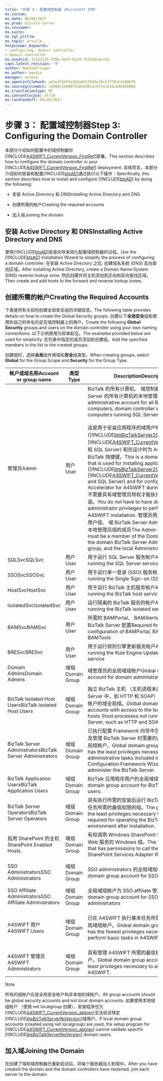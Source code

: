 ```yaml
---
title: "步骤 3： 配置域控制器 |Microsoft 文档"
ms.custom: 
ms.date: 06/08/2017
ms.prod: biztalk-server
ms.reviewer: 
ms.suite: 
ms.tgt_pltfrm: 
ms.topic: article
helpviewer_keywords:
- configuring, domain controller
- domain controller
ms.assetid: 1c513225-378b-4e57-ba29-7532b6cbcc9a
caps.latest.revision: "9"
author: MandiOhlinger
ms.author: mandia
manager: anneta
ms.openlocfilehash: ad3cdf84f5a392a8d5f836e78c57f782e14d0639
ms.sourcegitcommit: cb908c540d8f1a692d01dc8f313e16cb4b4e696d
ms.translationtype: MT
ms.contentlocale: zh-CN
ms.lasthandoff: 09/20/2017
---
```

# <a name="step-3-configuring-the-domain-controller"></a><span data-ttu-id="ad770-102">步骤 3： 配置域控制器</span><span class="sxs-lookup"><span data-stu-id="ad770-102">Step 3: Configuring the Domain Controller</span></span>
<span data-ttu-id="ad770-103">本部分介绍如何配置中的域控制器你[!INCLUDE[A4SWIFT_CurrentVersion_FirstRef](../../includes/a4swift-currentversion-firstref-md.md)]部署。</span><span class="sxs-lookup"><span data-stu-id="ad770-103">This section describes how to configure the domain controller in your [!INCLUDE[A4SWIFT_CurrentVersion_FirstRef](../../includes/a4swift-currentversion-firstref-md.md)] deployment.</span></span> <span data-ttu-id="ad770-104">具体而言，本部分介绍如何安装和配置[!INCLUDE[btsAD](../../includes/btsad-md.md)]通过执行以下操作：</span><span class="sxs-lookup"><span data-stu-id="ad770-104">Specifically, this section describes how to install and configure [!INCLUDE[btsAD](../../includes/btsad-md.md)] by doing the following:</span></span>  
  
-   <span data-ttu-id="ad770-105">安装 Active Directory 和 DNS</span><span class="sxs-lookup"><span data-stu-id="ad770-105">Installing Active Directory and DNS</span></span>  
  
-   <span data-ttu-id="ad770-106">创建所需的帐户</span><span class="sxs-lookup"><span data-stu-id="ad770-106">Creating the required accounts</span></span>  
  
-   <span data-ttu-id="ad770-107">加入域</span><span class="sxs-lookup"><span data-stu-id="ad770-107">Joining the domain</span></span>  
  
## <a name="installing-active-directory-and-dns"></a><span data-ttu-id="ad770-108">安装 Active Directory 和 DNS</span><span class="sxs-lookup"><span data-stu-id="ad770-108">Installing Active Directory and DNS</span></span>  
 <span data-ttu-id="ad770-109">使用[!INCLUDE[btsAD](../../includes/btsad-md.md)]安装向导来简化配置域控制器的过程。</span><span class="sxs-lookup"><span data-stu-id="ad770-109">Use the [!INCLUDE[btsAD](../../includes/btsad-md.md)] Installation Wizard to simplify the process of configuring a domain controller.</span></span> <span data-ttu-id="ad770-110">在安装 Active Directory 之后, 创建域名系统 (DNS) 反向查找区域。</span><span class="sxs-lookup"><span data-stu-id="ad770-110">After installing Active Directory, create a Domain Name System (DNS) reverse lookup zone.</span></span> <span data-ttu-id="ad770-111">然后创建并将主机添加到正向和反向查找区域。</span><span class="sxs-lookup"><span data-stu-id="ad770-111">Then create and add hosts to the forward and reverse lookup zones.</span></span>  
  
## <a name="creating-the-required-accounts"></a><span data-ttu-id="ad770-112">创建所需的帐户</span><span class="sxs-lookup"><span data-stu-id="ad770-112">Creating the Required Accounts</span></span>  
 <span data-ttu-id="ad770-113">下表提供有关如何创建全局安全组的详细信息。</span><span class="sxs-lookup"><span data-stu-id="ad770-113">The following table provides details on how to create the Global Security groups.</span></span> <span data-ttu-id="ad770-114">创建以下**全局安全**组和使用你自己的命名约定在域控制器上的用户。</span><span class="sxs-lookup"><span data-stu-id="ad770-114">Create the following **Global Security** groups and users on the domain controller using your own naming conventions.</span></span> <span data-ttu-id="ad770-115">以下示例使用为简单起见。</span><span class="sxs-lookup"><span data-stu-id="ad770-115">The examples provided below are used for simplicity.</span></span> <span data-ttu-id="ad770-116">在列表中指定的成员添加到创建组。</span><span class="sxs-lookup"><span data-stu-id="ad770-116">Add the specified members in the list to the created groups.</span></span>  
  
 <span data-ttu-id="ad770-117">创建组时，选择**全局**组作用域和**安全**组类型。</span><span class="sxs-lookup"><span data-stu-id="ad770-117">When creating groups, select **Global** for the Group Scope and **Security** for the Group Type.</span></span>  
  
|<span data-ttu-id="ad770-118">帐户或组名称</span><span class="sxs-lookup"><span data-stu-id="ad770-118">Account or group name</span></span>|<span data-ttu-id="ad770-119">类型</span><span class="sxs-lookup"><span data-stu-id="ad770-119">Type</span></span>|<span data-ttu-id="ad770-120">Description</span><span class="sxs-lookup"><span data-stu-id="ad770-120">Description</span></span>|<span data-ttu-id="ad770-121">成员</span><span class="sxs-lookup"><span data-stu-id="ad770-121">Members</span></span>|  
|---------------------------|----------|-----------------|-------------|  
|<span data-ttu-id="ad770-122">管理员</span><span class="sxs-lookup"><span data-stu-id="ad770-122">Admin</span></span>|<span data-ttu-id="ad770-123">用户</span><span class="sxs-lookup"><span data-stu-id="ad770-123">User</span></span>|<span data-ttu-id="ad770-124">BizTalk 的所有计算机、 域控制器和运行 SQL Server 的所有计算机的本地管理帐户。</span><span class="sxs-lookup"><span data-stu-id="ad770-124">Local administrative account for all BizTalk computers, domain controller and all computers running SQL Server.</span></span><br /><br /> <span data-ttu-id="ad770-125">这是用于安装应用程序的域用户帐户 ([!INCLUDE[btsBizTalkServer2006r3](../../includes/btsbiztalkserver2006r3-md.md)]， [!INCLUDE[A4SWIFT_CurrentVersion_abbrev](../../includes/a4swift-currentversion-abbrev-md.md)]，和 SQL Server) 和在设计时为 A4SWIFT 配置 BizTalk 快捷键。</span><span class="sxs-lookup"><span data-stu-id="ad770-125">This is a domain user account that is used for installing applications ([!INCLUDE[btsBizTalkServer2006r3](../../includes/btsbiztalkserver2006r3-md.md)], [!INCLUDE[A4SWIFT_CurrentVersion_abbrev](../../includes/a4swift-currentversion-abbrev-md.md)], and SQL Server) and for configuring BizTalk Accelerator for A4SWIFT during design time.</span></span> <span data-ttu-id="ad770-126">不需要具有域管理员特权才能执行 A4SWIFT 安装。</span><span class="sxs-lookup"><span data-stu-id="ad770-126">You do not have to have domain administrator privileges to perform the A4SWIFT installation.</span></span> <span data-ttu-id="ad770-127">管理员用户帐户必须是域用户组、 域 BizTalk Server Administrators 组和本地管理员组的成员</span><span class="sxs-lookup"><span data-stu-id="ad770-127">The Admin user account must be a member of the Domain Users group, the domain BizTalk Server Administrators group, and the local Administrators group</span></span>||  
|<span data-ttu-id="ad770-128">SQLSvc</span><span class="sxs-lookup"><span data-stu-id="ad770-128">SQLSvc</span></span>|<span data-ttu-id="ad770-129">用户</span><span class="sxs-lookup"><span data-stu-id="ad770-129">User</span></span>|<span data-ttu-id="ad770-130">用于运行 SQL Server 服务帐户</span><span class="sxs-lookup"><span data-stu-id="ad770-130">Account for running the SQL Server service</span></span>||  
|<span data-ttu-id="ad770-131">SSOSvc</span><span class="sxs-lookup"><span data-stu-id="ad770-131">SSOSvc</span></span>|<span data-ttu-id="ad770-132">用户</span><span class="sxs-lookup"><span data-stu-id="ad770-132">User</span></span>|<span data-ttu-id="ad770-133">用于运行单一登录 (SSO) 服务帐户</span><span class="sxs-lookup"><span data-stu-id="ad770-133">Account for running the Single Sign-on (SSO) service</span></span>||  
|<span data-ttu-id="ad770-134">HostSvc</span><span class="sxs-lookup"><span data-stu-id="ad770-134">HostSvc</span></span>|<span data-ttu-id="ad770-135">用户</span><span class="sxs-lookup"><span data-stu-id="ad770-135">User</span></span>|<span data-ttu-id="ad770-136">用于运行 BizTalk 主机服务帐户</span><span class="sxs-lookup"><span data-stu-id="ad770-136">Account for running the BizTalk host service</span></span>||  
|<span data-ttu-id="ad770-137">IsolatedSvc</span><span class="sxs-lookup"><span data-stu-id="ad770-137">IsolatedSvc</span></span>|<span data-ttu-id="ad770-138">用户</span><span class="sxs-lookup"><span data-stu-id="ad770-138">User</span></span>|<span data-ttu-id="ad770-139">运行隔离的 BizTalk 服务的帐户</span><span class="sxs-lookup"><span data-stu-id="ad770-139">Account for running the BizTalk isolated service</span></span>||  
|<span data-ttu-id="ad770-140">BAMSvc</span><span class="sxs-lookup"><span data-stu-id="ad770-140">BAMSvc</span></span>|<span data-ttu-id="ad770-141">用户</span><span class="sxs-lookup"><span data-stu-id="ad770-141">User</span></span>|<span data-ttu-id="ad770-142">所需的 BAMPortal、 BAMAlerts，和 BAMTools BizTalk Server 配置</span><span class="sxs-lookup"><span data-stu-id="ad770-142">Required for BizTalk Server configuration of BAMPortal, BAMAlerts, and BAMTools</span></span>||  
|<span data-ttu-id="ad770-143">BRESvc</span><span class="sxs-lookup"><span data-stu-id="ad770-143">BRESvc</span></span>|<span data-ttu-id="ad770-144">用户</span><span class="sxs-lookup"><span data-stu-id="ad770-144">User</span></span>|<span data-ttu-id="ad770-145">用于运行规则引擎更新服务帐户</span><span class="sxs-lookup"><span data-stu-id="ad770-145">Account for running the Rule Engine Update Service service</span></span>||  
|<span data-ttu-id="ad770-146">Domain Admins</span><span class="sxs-lookup"><span data-stu-id="ad770-146">Domain Admins</span></span>|<span data-ttu-id="ad770-147">域组</span><span class="sxs-lookup"><span data-stu-id="ad770-147">Domain Group</span></span>|<span data-ttu-id="ad770-148">域管理员的全局域组帐户</span><span class="sxs-lookup"><span data-stu-id="ad770-148">Global domain group account for domain administrators</span></span>||  
|<span data-ttu-id="ad770-149">BizTalk Isolated Host Users</span><span class="sxs-lookup"><span data-stu-id="ad770-149">BizTalk Isolated Host Users</span></span>|<span data-ttu-id="ad770-150">域组</span><span class="sxs-lookup"><span data-stu-id="ad770-150">Domain Group</span></span>|<span data-ttu-id="ad770-151">独立 BizTalk 主机 （主机进程未运行在 BizTalk Server 中，如 HTTP 和 SOAP） 拥有访问权限的帐户的域全局组。</span><span class="sxs-lookup"><span data-stu-id="ad770-151">Global domain group for accounts with access to the Isolated BizTalk hosts (host processes not running on BizTalk Server, such as HTTP and SOAP).</span></span>|<span data-ttu-id="ad770-152">\<IsolatedSvc >， \<HostSvc ></span><span class="sxs-lookup"><span data-stu-id="ad770-152">\<IsolatedSvc>, \<HostSvc></span></span>|  
|<span data-ttu-id="ad770-153">BizTalk Server Administrators</span><span class="sxs-lookup"><span data-stu-id="ad770-153">BizTalk Server Administrators</span></span>|<span data-ttu-id="ad770-154">域组</span><span class="sxs-lookup"><span data-stu-id="ad770-154">Domain Group</span></span>|<span data-ttu-id="ad770-155">已执行配置 Framework 向导中包括的管理任务以及管理 BizTalk Server 时需要的最低权限的域全局组帐户。</span><span class="sxs-lookup"><span data-stu-id="ad770-155">Global domain group account that has the least privileges necessary to perform administrative tasks included in the Configuration Framework Wizard and to administer the BizTalk Server.</span></span>|<span data-ttu-id="ad770-156">\<管理员 ></span><span class="sxs-lookup"><span data-stu-id="ad770-156">\<Admin></span></span>|  
|<span data-ttu-id="ad770-157">BizTalk Application Users</span><span class="sxs-lookup"><span data-stu-id="ad770-157">BizTalk Application Users</span></span>|<span data-ttu-id="ad770-158">域组</span><span class="sxs-lookup"><span data-stu-id="ad770-158">Domain Group</span></span>|<span data-ttu-id="ad770-159">BizTalk 应用程序用户的全局域组帐户。</span><span class="sxs-lookup"><span data-stu-id="ad770-159">Global domain group account for BizTalk application users.</span></span>|<span data-ttu-id="ad770-160">\<HostSvc ></span><span class="sxs-lookup"><span data-stu-id="ad770-160">\<HostSvc></span></span>|  
|<span data-ttu-id="ad770-161">BizTalk Server Operators</span><span class="sxs-lookup"><span data-stu-id="ad770-161">BizTalk Server Operators</span></span>|<span data-ttu-id="ad770-162">域组</span><span class="sxs-lookup"><span data-stu-id="ad770-162">Domain Group</span></span>|<span data-ttu-id="ad770-163">具有执行所需的安装后运行 BizTalk Server 环境任务所需的最低权限的组。</span><span class="sxs-lookup"><span data-stu-id="ad770-163">The group that has the least privileges necessary to perform tasks required for operating the BizTalk Server environment after installation.</span></span>||  
|<span data-ttu-id="ad770-164">启用 SharePoint 的主机</span><span class="sxs-lookup"><span data-stu-id="ad770-164">SharePoint Enabled Hosts</span></span>|<span data-ttu-id="ad770-165">域组</span><span class="sxs-lookup"><span data-stu-id="ad770-165">Domain Group</span></span>|<span data-ttu-id="ad770-166">有权调用 Windows SharePoint Services 适配器 Web 服务的 Windows 组。</span><span class="sxs-lookup"><span data-stu-id="ad770-166">The Windows group that has permissions to call the Windows SharePoint Services Adapter Web services.</span></span>|<span data-ttu-id="ad770-167">\<HostSvc ></span><span class="sxs-lookup"><span data-stu-id="ad770-167">\<HostSvc></span></span>|  
|<span data-ttu-id="ad770-168">SSO Administrators</span><span class="sxs-lookup"><span data-stu-id="ad770-168">SSO Administrators</span></span>|<span data-ttu-id="ad770-169">域组</span><span class="sxs-lookup"><span data-stu-id="ad770-169">Domain Group</span></span>|<span data-ttu-id="ad770-170">SSO administrators 的全局域组帐户。</span><span class="sxs-lookup"><span data-stu-id="ad770-170">Global domain group account for SSO administrators.</span></span>|<span data-ttu-id="ad770-171">\<管理员 >， \<SSOSvc ></span><span class="sxs-lookup"><span data-stu-id="ad770-171">\<Admin>, \<SSOSvc></span></span>|  
|<span data-ttu-id="ad770-172">SSO Affiliate Administrators</span><span class="sxs-lookup"><span data-stu-id="ad770-172">SSO Affiliate Administrators</span></span>|<span data-ttu-id="ad770-173">域组</span><span class="sxs-lookup"><span data-stu-id="ad770-173">Domain Group</span></span>|<span data-ttu-id="ad770-174">全局域组帐户为 SSO affiliate 管理员</span><span class="sxs-lookup"><span data-stu-id="ad770-174">Global domain group account for SSO affiliate administrators</span></span>|<span data-ttu-id="ad770-175">\<管理员 ></span><span class="sxs-lookup"><span data-stu-id="ad770-175">\<Admin></span></span>|  
|<span data-ttu-id="ad770-176">A4SWIFT 用户</span><span class="sxs-lookup"><span data-stu-id="ad770-176">A4SWIFT Users</span></span>|<span data-ttu-id="ad770-177">域组</span><span class="sxs-lookup"><span data-stu-id="ad770-177">Domain Group</span></span>|<span data-ttu-id="ad770-178">已在 A4SWIFT 执行基本任务所需的最少特权的全局域组帐户。</span><span class="sxs-lookup"><span data-stu-id="ad770-178">Global domain group account that has the fewest privileges necessary to perform basic tasks in A4SWIFT.</span></span>|<span data-ttu-id="ad770-179">\<HostSvc >、 其他网络用户</span><span class="sxs-lookup"><span data-stu-id="ad770-179">\<HostSvc>, Additional Network Users</span></span>|  
|<span data-ttu-id="ad770-180">A4SWIFT 管理员</span><span class="sxs-lookup"><span data-stu-id="ad770-180">A4SWIFT Administrators</span></span>|<span data-ttu-id="ad770-181">域组</span><span class="sxs-lookup"><span data-stu-id="ad770-181">Domain Group</span></span>|<span data-ttu-id="ad770-182">具有管理 A4SWIFT 所需的最低权限的域全局组帐户。</span><span class="sxs-lookup"><span data-stu-id="ad770-182">Global domain group account that has the least privileges necessary to administer A4SWIFT.</span></span>|<span data-ttu-id="ad770-183">\<管理员 ></span><span class="sxs-lookup"><span data-stu-id="ad770-183">\<Admin></span></span>|  
  
> [!NOTE]
>  <span data-ttu-id="ad770-184">所有的组帐户应是全局安全帐户和非本地的域帐户。</span><span class="sxs-lookup"><span data-stu-id="ad770-184">All group accounts should be global security accounts and not local domain accounts.</span></span> <span data-ttu-id="ad770-185">如果使用本地域组帐户 （使用 net localgroup 创建），安装程序也为[!INCLUDE[A4SWIFT_CurrentVersion_abbrev](../../includes/a4swift-currentversion-abbrev-md.md)]无法验证特定[!INCLUDE[btsBizTalkServerNoVersion](../../includes/btsbiztalkservernoversion-md.md)]域用户。</span><span class="sxs-lookup"><span data-stu-id="ad770-185">If local domain group accounts (created using net localgroup) are used, the setup program for [!INCLUDE[A4SWIFT_CurrentVersion_abbrev](../../includes/a4swift-currentversion-abbrev-md.md)] cannot validate specific [!INCLUDE[btsBizTalkServerNoVersion](../../includes/btsbiztalkservernoversion-md.md)] domain users.</span></span>  
  
## <a name="joining-the-domain"></a><span data-ttu-id="ad770-186">加入域</span><span class="sxs-lookup"><span data-stu-id="ad770-186">Joining the Domain</span></span>  
 <span data-ttu-id="ad770-187">在创建了域和域控制器已重新启动后，将每个服务器加入到域中。</span><span class="sxs-lookup"><span data-stu-id="ad770-187">After you have created the domain and the domain controllers have restarted, join each server to the domain.</span></span>